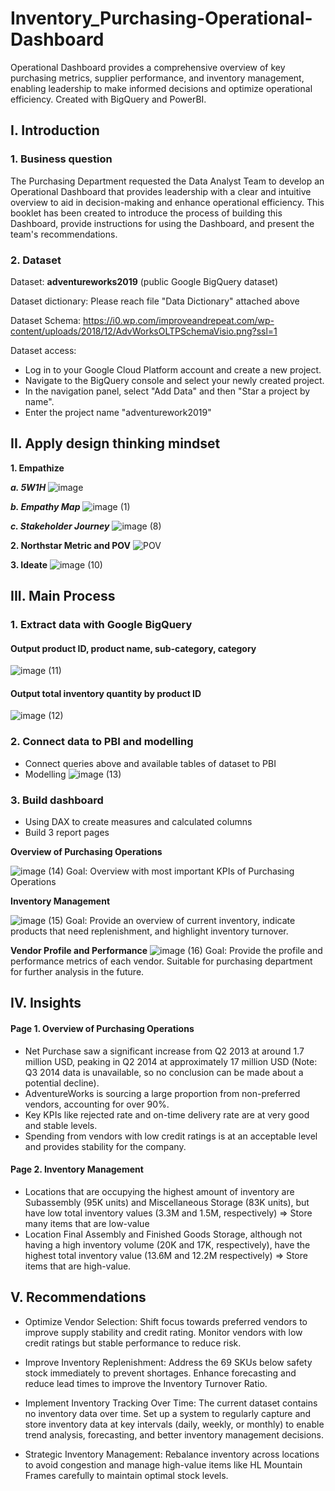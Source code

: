 # Inventory_Purchasing-Operational-Dashboard
Operational Dashboard provides a comprehensive overview of key purchasing metrics, supplier performance, and inventory management, enabling leadership to make informed decisions and optimize operational efficiency. Created with BigQuery and PowerBI. 

## I. Introduction
### 1. Business question
The Purchasing Department requested the Data Analyst Team to develop an Operational Dashboard that provides leadership with a clear and intuitive overview to aid in decision-making and enhance operational efficiency. This booklet has been created to introduce the process of building this Dashboard, provide instructions for using the Dashboard, and present the team's recommendations.
### 2. Dataset
Dataset: **adventureworks2019** (public Google BigQuery dataset)

Dataset dictionary: Please reach file "Data Dictionary" attached above

Dataset Schema: https://i0.wp.com/improveandrepeat.com/wp-content/uploads/2018/12/AdvWorksOLTPSchemaVisio.png?ssl=1

Dataset access: 
- Log in to your Google Cloud Platform account and create a new project.
- Navigate to the BigQuery console and select your newly created project.
- In the navigation panel, select "Add Data" and then "Star a project by name".
- Enter the project name "adventurework2019"

## II. Apply design thinking mindset
**1. Empathize**

***a. 5W1H***
![image](https://github.com/user-attachments/assets/af120642-2139-4192-a49c-ef5b07297de7)

***b. Empathy Map***
![image (1)](https://github.com/user-attachments/assets/cfd94068-4fc7-47cb-81b3-4552a864850f)


***c. Stakeholder Journey***
![image (8)](https://github.com/user-attachments/assets/c4161c14-63fa-469e-897b-ef987db2476a)


**2. Northstar Metric and POV**
![POV](https://github.com/user-attachments/assets/2af80dff-cc9a-4395-acc6-3400db6263ed)


**3. Ideate**
![image (10)](https://github.com/user-attachments/assets/107c02ad-1c1b-4ab9-8292-c9d51e15f908)



## III. Main Process
### 1. Extract data with Google BigQuery


#### Output product ID, product name, sub-category, category 
![image (11)](https://github.com/user-attachments/assets/364f961f-ebbb-47cb-b6b6-e0ced6d096a2)


#### Output total inventory quantity by product ID 
![image (12)](https://github.com/user-attachments/assets/232220c0-e78b-4570-aa70-7dac7af6c083)


### 2. Connect data to PBI and modelling

- Connect queries above and available tables of dataset to PBI
- Modelling
![image (13)](https://github.com/user-attachments/assets/d40a1a98-af3c-4667-b0c6-2acc13244d6d)


### 3. Build dashboard

- Using DAX to create measures and calculated columns
- Build 3 report pages

**Overview of Purchasing Operations**

![image (14)](https://github.com/user-attachments/assets/c0e3e075-22fb-445d-95ed-8fb2234c08f5)
Goal: Overview with most important KPIs of Purchasing Operations 


**Inventory Management**

![image (15)](https://github.com/user-attachments/assets/87631c61-6cd1-41cb-b78f-1a6bbf0baa45)
Goal: Provide an overview of current inventory, indicate products that need replenishment, and highlight inventory turnover.

**Vendor Profile and Performance**
![image (16)](https://github.com/user-attachments/assets/b5f4d8ef-700b-44ec-841d-d1619def785a)
Goal: Provide the profile and performance metrics of each vendor. Suitable for purchasing department for further analysis in the future.

## IV. Insights

#### Page 1. Overview of Purchasing Operations

- Net Purchase saw a significant increase from Q2 2013 at around 1.7 million USD, peaking in Q2 2014 at approximately 17 million USD (Note: Q3 2014 data is unavailable, so no conclusion can be made about a potential decline).
- AdventureWorks is sourcing a large proportion from non-preferred vendors, accounting for over 90%.
- Key KPIs like rejected rate and on-time delivery rate are at very good and stable levels.
- Spending from vendors with low credit ratings is at an acceptable level and provides stability for the company.


#### Page 2. Inventory Management
- Locations that are occupying the highest amount of inventory are Subassembly (95K units) and Miscellaneous Storage (83K units), but have low total inventory values (3.3M and 1.5M, respectively) => Store many items that are low-value
- Location Final Assembly and Finished Goods Storage, although not having a high inventory volume (20K and 17K, respectively), have the highest total inventory value (13.6M and 12.2M respectively) => Store items that are high-value.

  

## V. Recommendations
- Optimize Vendor Selection: Shift focus towards preferred vendors to improve supply stability and credit rating. Monitor vendors with low credit ratings but stable performance to reduce risk.

- Improve Inventory Replenishment: Address the 69 SKUs below safety stock immediately to prevent shortages. Enhance forecasting and reduce lead times to improve the Inventory Turnover Ratio.

- Implement Inventory Tracking Over Time: The current dataset contains no inventory data  over time. Set up a system to regularly capture and store inventory data at key intervals (daily, weekly, or monthly) to enable trend analysis, forecasting, and better inventory management decisions.

- Strategic Inventory Management: Rebalance inventory across locations to avoid congestion and manage high-value items like HL Mountain Frames carefully to maintain optimal stock levels.









